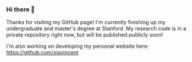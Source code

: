 ### Hi there 👋
Thanks for visiting my GitHub page! I'm currently finishing up my undergraduate and master's degree at Stanford. My research code is in a private repository right now, but will be published publicly soon!

I'm also working on developing my personal website here: https://github.com/xiavincent 



<!--
**xiavincent/xiavincent** is a ✨ _special_ ✨ repository because its `README.md` (this file) appears on your GitHub profile.

Here are some ideas to get you started:

- 🔭 I’m currently working on ...
- 🌱 I’m currently learning ...
- 👯 I’m looking to collaborate on ...
- 🤔 I’m looking for help with ...
- 💬 Ask me about ...
- 📫 How to reach me: ...
- 😄 Pronouns: ...
- ⚡ Fun fact: ...
-->
